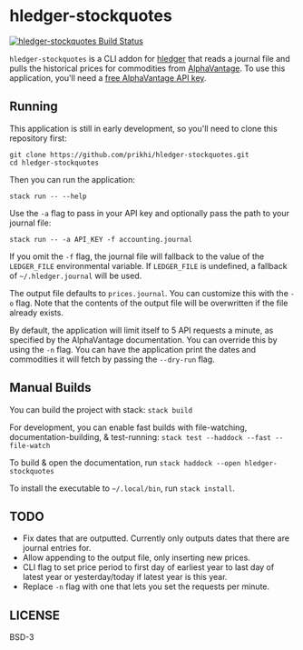 # hledger-stockquotes

[![hledger-stockquotes Build Status](https://travis-ci.org/prikhi/hledger-stockquotes.svg?branch=master)](https://travis-ci.org/prikhi/hledger-stockquotes)

`hledger-stockquotes` is a CLI addon for [hledger](https://hledger.org) that
reads a journal file and pulls the historical prices for commodities from
[AlphaVantage](https://www.alphavantage.co/). To use this application, you'll
need a [free AlphaVantage API key](https://www.alphavantage.co/support/#api-key).


## Running

This application is still in early development, so you'll need to clone this
repository first:

```
git clone https://github.com/prikhi/hledger-stockquotes.git
cd hledger-stockquotes
```

Then you can run the application:

```
stack run -- --help
```

Use the `-a` flag to pass in your API key and optionally pass the path to your
journal file:

```
stack run -- -a API_KEY -f accounting.journal
```

If you omit the `-f` flag, the journal file will fallback to the value of the
`LEDGER_FILE` environmental variable. If `LEDGER_FILE` is undefined, a fallback
of `~/.hledger.journal` will be used.

The output file defaults to `prices.journal`. You can customize this with the
`-o` flag. Note that the contents of the output file will be overwritten if the
file already exists.

By default, the application will limit itself to 5 API requests a minute, as
specified by the AlphaVantage documentation. You can override this by using the
`-n` flag. You can have the application print the dates and commodities it will
fetch by passing the `--dry-run` flag.


## Manual Builds

You can build the project with stack: `stack build`

For development, you can enable fast builds with file-watching,
documentation-building, & test-running: `stack test --haddock --fast --file-watch`

To build & open the documentation, run `stack haddock --open hledger-stockquotes`

To install the executable to `~/.local/bin`, run `stack install`.


## TODO

* Fix dates that are outputted. Currently only outputs dates that there are
  journal entries for.
* Allow appending to the output file, only inserting new prices.
* CLI flag to set price period to first day of earliest year to last day of
  latest year or yesterday/today if latest year is this year.
* Replace `-n` flag with one that lets you set the requests per minute.


## LICENSE

BSD-3
